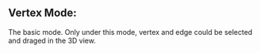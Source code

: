 ## Vertex Mode:

The basic mode. Only under this mode, vertex and edge could be selected and draged in the 3D view.

